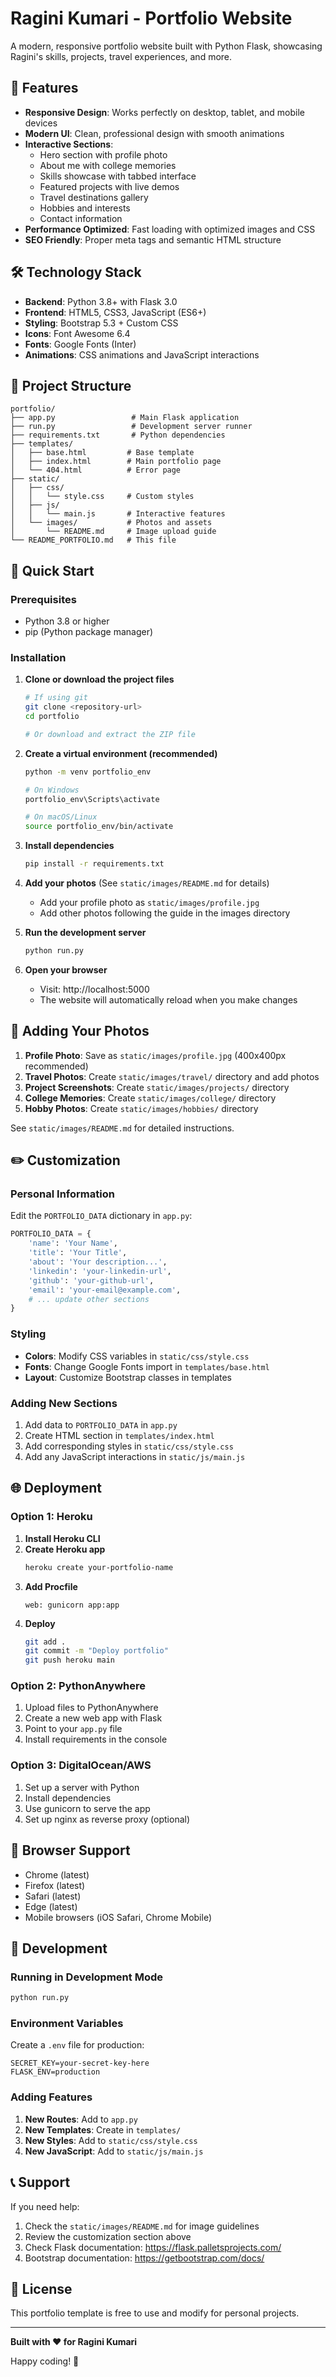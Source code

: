 # Ragini Kumari - Portfolio Website

A modern, responsive portfolio website built with Python Flask, showcasing Ragini's skills, projects, travel experiences, and more.

## 🌟 Features

- **Responsive Design**: Works perfectly on desktop, tablet, and mobile devices
- **Modern UI**: Clean, professional design with smooth animations
- **Interactive Sections**: 
  - Hero section with profile photo
  - About me with college memories
  - Skills showcase with tabbed interface
  - Featured projects with live demos
  - Travel destinations gallery
  - Hobbies and interests
  - Contact information
- **Performance Optimized**: Fast loading with optimized images and CSS
- **SEO Friendly**: Proper meta tags and semantic HTML structure

## 🛠️ Technology Stack

- **Backend**: Python 3.8+ with Flask 3.0
- **Frontend**: HTML5, CSS3, JavaScript (ES6+)
- **Styling**: Bootstrap 5.3 + Custom CSS
- **Icons**: Font Awesome 6.4
- **Fonts**: Google Fonts (Inter)
- **Animations**: CSS animations and JavaScript interactions

## 📁 Project Structure

```
portfolio/
├── app.py                 # Main Flask application
├── run.py                 # Development server runner
├── requirements.txt       # Python dependencies
├── templates/            
│   ├── base.html         # Base template
│   ├── index.html        # Main portfolio page
│   └── 404.html          # Error page
├── static/
│   ├── css/
│   │   └── style.css     # Custom styles
│   ├── js/
│   │   └── main.js       # Interactive features
│   └── images/           # Photos and assets
│       └── README.md     # Image upload guide
└── README_PORTFOLIO.md   # This file
```

## 🚀 Quick Start

### Prerequisites

- Python 3.8 or higher
- pip (Python package manager)

### Installation

1. **Clone or download the project files**
   ```bash
   # If using git
   git clone <repository-url>
   cd portfolio
   
   # Or download and extract the ZIP file
   ```

2. **Create a virtual environment (recommended)**
   ```bash
   python -m venv portfolio_env
   
   # On Windows
   portfolio_env\Scripts\activate
   
   # On macOS/Linux
   source portfolio_env/bin/activate
   ```

3. **Install dependencies**
   ```bash
   pip install -r requirements.txt
   ```

4. **Add your photos** (See `static/images/README.md` for details)
   - Add your profile photo as `static/images/profile.jpg`
   - Add other photos following the guide in the images directory

5. **Run the development server**
   ```bash
   python run.py
   ```

6. **Open your browser**
   - Visit: http://localhost:5000
   - The website will automatically reload when you make changes

## 📸 Adding Your Photos

1. **Profile Photo**: Save as `static/images/profile.jpg` (400x400px recommended)
2. **Travel Photos**: Create `static/images/travel/` directory and add photos
3. **Project Screenshots**: Create `static/images/projects/` directory
4. **College Memories**: Create `static/images/college/` directory
5. **Hobby Photos**: Create `static/images/hobbies/` directory

See `static/images/README.md` for detailed instructions.

## ✏️ Customization

### Personal Information

Edit the `PORTFOLIO_DATA` dictionary in `app.py`:

```python
PORTFOLIO_DATA = {
    'name': 'Your Name',
    'title': 'Your Title',
    'about': 'Your description...',
    'linkedin': 'your-linkedin-url',
    'github': 'your-github-url',
    'email': 'your-email@example.com',
    # ... update other sections
}
```

### Styling

- **Colors**: Modify CSS variables in `static/css/style.css`
- **Fonts**: Change Google Fonts import in `templates/base.html`
- **Layout**: Customize Bootstrap classes in templates

### Adding New Sections

1. Add data to `PORTFOLIO_DATA` in `app.py`
2. Create HTML section in `templates/index.html`
3. Add corresponding styles in `static/css/style.css`
4. Add any JavaScript interactions in `static/js/main.js`

## 🌐 Deployment

### Option 1: Heroku

1. **Install Heroku CLI**
2. **Create Heroku app**
   ```bash
   heroku create your-portfolio-name
   ```
3. **Add Procfile**
   ```
   web: gunicorn app:app
   ```
4. **Deploy**
   ```bash
   git add .
   git commit -m "Deploy portfolio"
   git push heroku main
   ```

### Option 2: PythonAnywhere

1. Upload files to PythonAnywhere
2. Create a new web app with Flask
3. Point to your `app.py` file
4. Install requirements in the console

### Option 3: DigitalOcean/AWS

1. Set up a server with Python
2. Install dependencies
3. Use gunicorn to serve the app
4. Set up nginx as reverse proxy (optional)

## 📱 Browser Support

- Chrome (latest)
- Firefox (latest)
- Safari (latest)
- Edge (latest)
- Mobile browsers (iOS Safari, Chrome Mobile)

## 🔧 Development

### Running in Development Mode

```bash
python run.py
```

### Environment Variables

Create a `.env` file for production:

```env
SECRET_KEY=your-secret-key-here
FLASK_ENV=production
```

### Adding Features

1. **New Routes**: Add to `app.py`
2. **New Templates**: Create in `templates/`
3. **New Styles**: Add to `static/css/style.css`
4. **New JavaScript**: Add to `static/js/main.js`

## 📞 Support

If you need help:

1. Check the `static/images/README.md` for image guidelines
2. Review the customization section above
3. Check Flask documentation: https://flask.palletsprojects.com/
4. Bootstrap documentation: https://getbootstrap.com/docs/

## 📄 License

This portfolio template is free to use and modify for personal projects.

---

**Built with ❤️ for Ragini Kumari**

Happy coding! 🚀